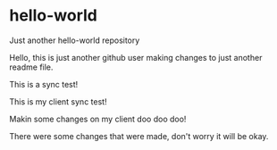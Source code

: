 # hello-world
Just another hello-world repository

Hello, this is just another github user making changes to just another readme file.

This is a sync test!

This is my client sync test!


Makin some changes on my client doo doo doo!

There were some changes that were made,
don't worry it will be okay.

